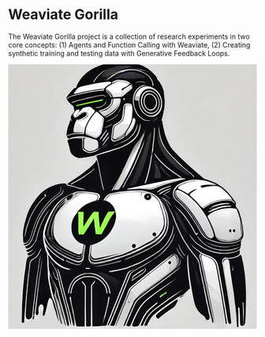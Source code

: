 # Weaviate Gorilla

The Weaviate Gorilla project is a collection of research experiments in two core concepts: (1) Agents and Function Calling with Weaviate, (2) Creating synthetic training and testing data with Generative Feedback Loops.

![Weaviate Gorilla](./visuals/weaviate-gorillas/gorilla-9.png)




